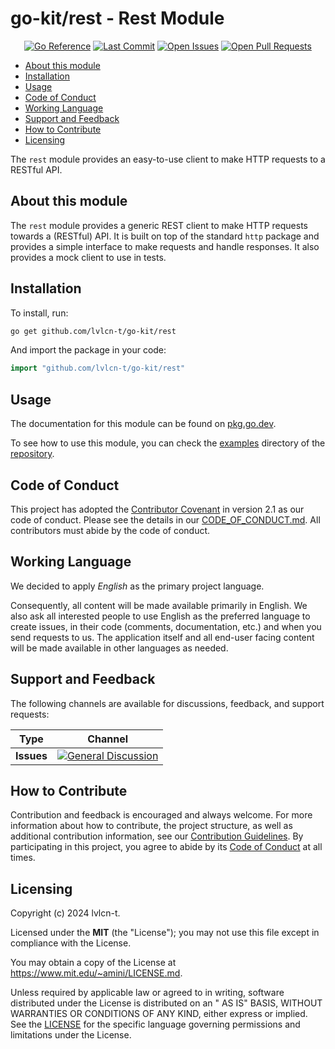 # go-kit/rest - Rest Module<!-- omit from toc -->

<!-- markdownlint-disable MD033 -->
<p align="center">
    <a href="https://pkg.go.dev/github.com/lvlcn-t/go-kit"><img alt="Go Reference" src="https://pkg.go.dev/badge/github.com/lvlcn-t/go-kit/rest.svg"></a>
    <a href="/../../commits/" title="Last Commit"><img alt="Last Commit" src="https://img.shields.io/github/last-commit/lvlcn-t/go-kit?style=flat"></a>
    <a href="/../../issues" title="Open Issues"><img alt="Open Issues" src="https://img.shields.io/github/issues/lvlcn-t/go-kit?style=flat"></a>
    <a href="/../../pulls" title="Open Pull Requests"><img alt="Open Pull Requests" src="https://img.shields.io/github/issues-pr/lvlcn-t/go-kit?style=flat"></a>
</p>
<!-- markdownlint-enable MD033 -->

- [About this module](#about-this-module)
- [Installation](#installation)
- [Usage](#usage)
- [Code of Conduct](#code-of-conduct)
- [Working Language](#working-language)
- [Support and Feedback](#support-and-feedback)
- [How to Contribute](#how-to-contribute)
- [Licensing](#licensing)

The `rest` module provides an easy-to-use client to make HTTP requests to a RESTful API.

## About this module

The `rest` module provides a generic REST client to make HTTP requests towards a (RESTful) API. It is built on top of the standard `http` package and provides a simple interface to make requests and handle responses. It also provides a mock client to use in tests.

## Installation

To install, run:

```bash
go get github.com/lvlcn-t/go-kit/rest
```

And import the package in your code:

```go
import "github.com/lvlcn-t/go-kit/rest"
```

## Usage

The documentation for this module can be found on [pkg.go.dev](https://pkg.go.dev/github.com/lvlcn-t/go-kit/rest).

To see how to use this module, you can check the [examples](../example/rest) directory of the [repository](https://github.com/lvlcn-t/go-kit).

## Code of Conduct

This project has adopted the [Contributor Covenant](https://www.contributor-covenant.org/) in version 2.1 as our code of conduct. Please see the details in our [CODE_OF_CONDUCT.md](../CODE_OF_CONDUCT.md). All contributors must abide by the code of conduct.

## Working Language

We decided to apply _English_ as the primary project language.

Consequently, all content will be made available primarily in English.
We also ask all interested people to use English as the preferred language to create issues,
in their code (comments, documentation, etc.) and when you send requests to us.
The application itself and all end-user facing content will be made available in other languages as needed.

## Support and Feedback

The following channels are available for discussions, feedback, and support requests:

| Type       | Channel                                                                                                                  |
| ---------- | ------------------------------------------------------------------------------------------------------------------------ |
| **Issues** | [![General Discussion](https://img.shields.io/github/issues/lvlcn-t/go-kit?style=flat-square)](/../../issues/new/choose) |

## How to Contribute

Contribution and feedback is encouraged and always welcome. For more information about how to contribute, the project structure, as well as additional contribution information, see our [Contribution Guidelines](../CONTRIBUTING.md). By participating in this project, you agree to abide by its [Code of Conduct](../CODE_OF_CONDUCT.md) at all times.

## Licensing

Copyright (c) 2024 lvlcn-t.

Licensed under the **MIT** (the "License"); you may not use this file except in compliance with
the License.

You may obtain a copy of the License at <https://www.mit.edu/~amini/LICENSE.md>.

Unless required by applicable law or agreed to in writing, software distributed under the License is distributed on an "
AS IS" BASIS, WITHOUT WARRANTIES OR CONDITIONS OF ANY KIND, either express or implied. See the [LICENSE](../LICENSE) for
the specific language governing permissions and limitations under the License.
